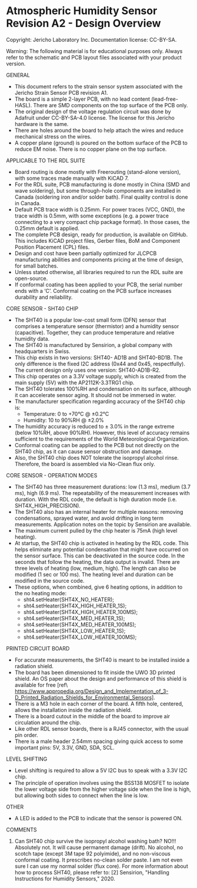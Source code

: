 **Atmospheric Humidity Sensor Revision A2 - Design Overview**  
=======================================
Copyright: Jericho Laboratory Inc. Documentation license: CC-BY-SA.  


Warning: The following material is for educational purposes only. Always refer to the schematic and PCB layout files associated with your product version.

GENERAL

- This document refers to the strain sensor system associated with the Jericho Strain Sensor PCB revision A1.
- The board is a simple 2-layer PCB, with no lead content (lead-free-HASL). There are SMD components on the top surface of the PCB only.
- The original design of the voltage regulation circuit was done by Adafruit under CC-BY-SA-4.0 license. The license for this Jericho hardware is the same.
- There are holes around the board to help attach the wires and reduce mechanical stress on the wires.
- A copper plane (ground) is poured on the bottom surface of the PCB to reduce EM noise. There is no copper plane on the top surface.

APPLICABLE TO THE RDL SUITE

- Board routing is done mostly with Freerouting (stand-alone version), with some traces made manually with KiCAD 7.
- For the RDL suite, PCB manufacturing is done mostly in China (SMD and wave soldering), but some through-hole components are installed in Canada (soldering iron and/or solder bath). Final quality control is done in Canada.
- Default PCB trace width is 0.25mm. For power traces (VCC, GND), the trace width is 0.5mm, with some exceptions (e.g. a power trace connecting to a very compact chip package format). In those cases, the 0.25mm default is applied.
- The complete PCB design, ready for production, is available on GitHub. This includes KiCAD project files, Gerber files, BoM and Component Position Placement (CPL) files.
- Design and cost have been partially optimized for JLCPCB manufacturing abilities and components pricing at the time of design, for small batches.
- Unless stated otherwise, all libraries required to run the RDL suite are open-source.
- If conformal coating has been applied to your PCB, the serial number ends with a ‘C’. Conformal coating on the PCB surface increases durability and reliability.

CORE SENSOR - SHT40 CHIP

- The SHT40 is a popular low-cost small form (DFN) sensor that comprises a temperature sensor (thermistor) and a humidity sensor (capacitive). Together, they can produce temperature and relative humidity data.
- The SHT40 is manufactured by Sensirion, a global company with headquarters in Swiss.
- This chip exists in two versions: SHT40- AD1B and SHT40-BD1B. The only difference is the fixed I2C address (0x44 and 0x45, respectfully). The current design only uses one version: SHT40-AD1B-R2.
- This chip operates on a 3.3V voltage supply, which is created from the main supply (5V) with the AP2112K-3.3TRG1 chip.
- The SHT40 tolerates 100%RH and condensation on its surface, although it can accelerate sensor aging. It should not be immersed in water.
- The manufacturer specification regarding accuracy of the SHT40 chip is:
  - Temperature: 0 to +70°C @ ±0.2°C
  - Humidity: 10 to 90%RH @ ±2.0%
- The humidity accuracy is reduced to ± 3.0% in the range extreme (below 10%RH, above 90%RH). However, this level of accuracy remains sufficient to the requirements of the World Meteorological Organization.
- Conformal coating can be applied to the PCB but not directly on the SHT40 chip, as it can cause sensor obstruction and damage.
- Also, the SHT40 chip does NOT tolerate the isopropyl alcohol rinse. Therefore, the board is assembled via No-Clean flux only.

CORE SENSOR - OPERATION MODES

- The SHT40 has three measurement durations: low (1.3 ms), medium (3.7 ms), high (6.9 ms). The repeatability of the measurement increases with duration. With the RDL code, the default is high duration mode (i.e. SHT4X_HIGH_PRECISION).
- The SHT40 also has an internal heater for multiple reasons: removing condensations, sprayed water, and avoid drifting in long term measurements. Application notes on the topic by Sensirion are available.
- The maximum current pulled by the chip heater is 75mA (high level heating).
- At startup, the SHT40 chip is activated in heating by the RDL code. This helps eliminate any potential condensation that might have occurred on the sensor surface. This can be deactivated in the source code. In the seconds that follow the heating, the data output is invalid. There are three levels of heating (low, medium, high). The length can also be modified (1 sec or 100 ms). The heating level and duration can be modified in the source code.
- These options, when combined, give 6 heating options, in addition to the no heating mode:
  - sht4.setHeater(SHT4X_NO_HEATER);
  - sht4.setHeater(SHT4X_HIGH_HEATER_1S);
  - sht4.setHeater(SHT4X_HIGH_HEATER_100MS);
  - sht4.setHeater(SHT4X_MED_HEATER_1S);
  - sht4.setHeater(SHT4X_MED_HEATER_100MS);
  - sht4.setHeater(SHT4X_LOW_HEATER_1S);
  - sht4.setHeater(SHT4X_LOW_HEATER_100MS);

PRINTED CIRCUIT BOARD

- For accurate measurements, the SHT40 is meant to be installed inside a radiation shield.
- The board has been dimensioned to fit inside the UWO 3D printed shield. An OS paper about the design and performance of this shield is available for free \[ref\ https://www.appropedia.org/Design_and_Implementation_of_3-D_Printed_Radiation_Shields_for_Environmental_Sensors].
- There is a M3 hole in each corner of the board. A fifth hole, centered, allows the installation inside the radiation shield.
- There is a board cutout in the middle of the board to improve air circulation around the chip.
- Like other RDL sensor boards, there is a RJ45 connector, with the usual pin order.
- There is a male header 2.54mm spacing giving quick access to some important pins: 5V, 3.3V, GND, SDA, SCL.

LEVEL SHIFTING

- Level shifting is required to allow a 5V I2C bus to speak with a 3.3V I2C chip.
- The principle of operation involves using the BSS138 MOSFET to isolate the lower voltage side from the higher voltage side when the line is high, but allowing both sides to connect when the line is low.

OTHER

- A LED is added to the PCB to indicate that the sensor is powered ON.

COMMENTS

1) Can SHT40 chip survive the isopropyl alcohol washing bath? NO!!! Absolutely not. It will cause permanent damage (drift). No alcohol, no scotch tape (except 3M tape 92 polyimide), and no non-viscous conformal coating. It prescribes no-clean solder paste. I am not even sure I can use my normal solder (flux core).
For more information about how to process SHT40, please refer to: [2] Sensirion, "Handling Instructions for Humidity Sensors," 2020.

